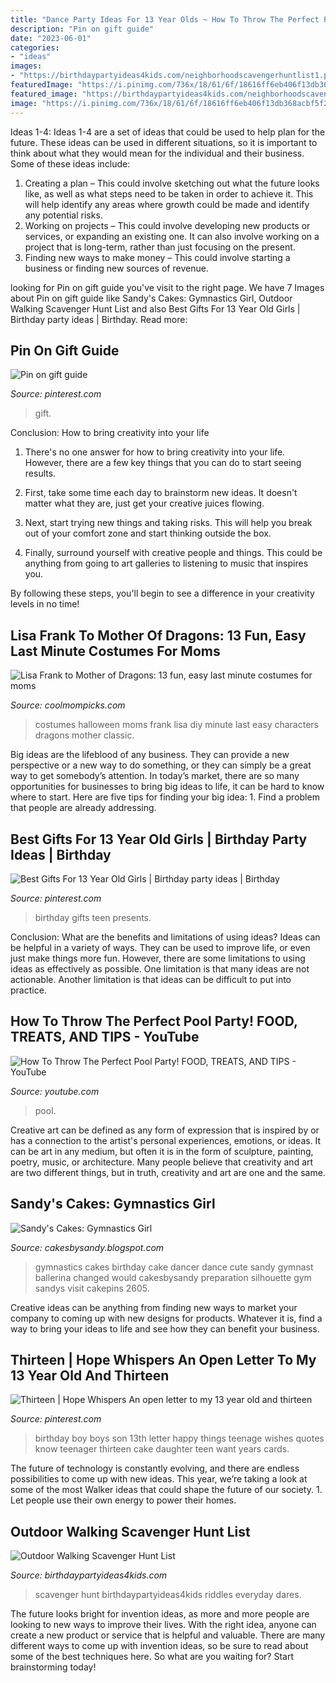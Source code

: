 ```yaml
---
title: "Dance Party Ideas For 13 Year Olds ~ How To Throw The Perfect Pool Party! Food, Treats, And Tips"
description: "Pin on gift guide"
date: "2023-06-01"
categories:
- "ideas"
images:
- "https://birthdaypartyideas4kids.com/neighborhoodscavengerhuntlist1.png"
featuredImage: "https://i.pinimg.com/736x/18/61/6f/18616ff6eb406f13db368acbf5f2d77b.jpg"
featured_image: "https://birthdaypartyideas4kids.com/neighborhoodscavengerhuntlist1.png"
image: "https://i.pinimg.com/736x/18/61/6f/18616ff6eb406f13db368acbf5f2d77b.jpg"
---
```



Ideas 1-4:
Ideas 1-4 are a set of ideas that could be used to help plan for the future. These ideas can be used in different situations, so it is important to think about what they would mean for the individual and their business. Some of these ideas include:
1. Creating a plan – This could involve sketching out what the future looks like, as well as what steps need to be taken in order to achieve it. This will help identify any areas where growth could be made and identify any potential risks. 
2. Working on projects – This could involve developing new products or services, or expanding an existing one. It can also involve working on a project that is long-term, rather than just focusing on the present. 
3. Finding new ways to make money – This could involve starting a business or finding new sources of revenue.

	

		
looking for Pin on gift guide you've visit to the right page. We have 7 Images about Pin on gift guide like Sandy&#039;s Cakes: Gymnastics Girl, Outdoor Walking Scavenger Hunt List and also Best Gifts For 13 Year Old Girls | Birthday party ideas | Birthday. Read more:
		
    
## Pin On Gift Guide

<img loading=lazy src="https://i.pinimg.com/736x/e2/40/1a/e2401ada5e6891fd1970430665ad335f.jpg" onerror="this.onerror=null;this.src='https://tse3.mm.bing.net/th?id=OIP.v6m_jr2GKIFukjgAWtwHXAHaOG&amp;pid=15.1';" alt="Pin on gift guide">

_Source: pinterest.com_

>gift. 

	

Conclusion: How to bring creativity into your life
1. There's no one answer for how to bring creativity into your life. However, there are a few key things that you can do to start seeing results.
2. First, take some time each day to brainstorm new ideas. It doesn't matter what they are, just get your creative juices flowing.

3. Next, start trying new things and taking risks. This will help you break out of your comfort zone and start thinking outside the box.

4. Finally, surround yourself with creative people and things. This could be anything from going to art galleries to listening to music that inspires you.

By following these steps, you'll begin to see a difference in your creativity levels in no time!

    
## Lisa Frank To Mother Of Dragons: 13 Fun, Easy Last Minute Costumes For Moms

<img loading=lazy src="http://coolmompicks.com/wp-content/uploads/2017/10/last-minute-halloween-costumes-for-moms-lisa-frank-studio-diy.jpg" onerror="this.onerror=null;this.src='https://tse4.mm.bing.net/th?id=OIP.wvIUu566mV1H3T-hAmdpOADMEy&amp;pid=15.1';" alt="Lisa Frank to Mother of Dragons: 13 fun, easy last minute costumes for moms">

_Source: coolmompicks.com_

>costumes halloween moms frank lisa diy minute last easy characters dragons mother classic. 

	

Big ideas are the lifeblood of any business. They can provide a new perspective or a new way to do something, or they can simply be a great way to get somebody’s attention. In today’s market, there are so many opportunities for businesses to bring big ideas to life, it can be hard to know where to start. Here are five tips for finding your big idea: 1. Find a problem that people are already addressing.

    
## Best Gifts For 13 Year Old Girls | Birthday Party Ideas | Birthday

<img loading=lazy src="https://i.pinimg.com/736x/f6/e6/67/f6e6671629b50eb8f84bc3701142fc22.jpg?b=t" onerror="this.onerror=null;this.src='https://tse4.mm.bing.net/th?id=OIP.8EhYW1vLNLJWakaxmwCs-wAAAA&amp;pid=15.1';" alt="Best Gifts For 13 Year Old Girls | Birthday party ideas | Birthday">

_Source: pinterest.com_

>birthday gifts teen presents. 

	

Conclusion: What are the benefits and limitations of using ideas?
Ideas can be helpful in a variety of ways. They can be used to improve life, or even just make things more fun. However, there are some limitations to using ideas as effectively as possible. One limitation is that many ideas are not actionable. Another limitation is that ideas can be difficult to put into practice.

    
## How To Throw The Perfect Pool Party! FOOD, TREATS, AND TIPS - YouTube

<img loading=lazy src="https://i.ytimg.com/vi/d748HllChmo/maxresdefault.jpg" onerror="this.onerror=null;this.src='https://tse2.mm.bing.net/th?id=OIP.6Q9aGoO-tDzvzohwKGZY1QHaEK&amp;pid=15.1';" alt="How To Throw The Perfect Pool Party! FOOD, TREATS, AND TIPS - YouTube">

_Source: youtube.com_

>pool. 

	

Creative art can be defined as any form of expression that is inspired by or has a connection to the artist's personal experiences, emotions, or ideas. It can be art in any medium, but often it is in the form of sculpture, painting, poetry, music, or architecture. Many people believe that creativity and art are two different things, but in truth, creativity and art are one and the same.

    
## Sandy&#039;s Cakes: Gymnastics Girl

<img loading=lazy src="http://4.bp.blogspot.com/_cl3vMHRKzdc/SwkkUrxmtWI/AAAAAAAAApM/C1bhIpr00yw/s1600/IMG_2605.JPG" onerror="this.onerror=null;this.src='https://tse2.mm.bing.net/th?id=OIP.iYcTPP184MTrLw5YGbgdXwHaJ4&amp;pid=15.1';" alt="Sandy&#039;s Cakes: Gymnastics Girl">

_Source: cakesbysandy.blogspot.com_

>gymnastics cakes birthday cake dancer dance cute sandy gymnast ballerina changed would cakesbysandy preparation silhouette gym sandys visit cakepins 2605. 

	

Creative ideas can be anything from finding new ways to market your company to coming up with new designs for products. Whatever it is, find a way to bring your ideas to life and see how they can benefit your business.

    
## Thirteen | Hope Whispers An Open Letter To My 13 Year Old And Thirteen

<img loading=lazy src="https://i.pinimg.com/736x/18/61/6f/18616ff6eb406f13db368acbf5f2d77b.jpg" onerror="this.onerror=null;this.src='https://tse4.mm.bing.net/th?id=OIP.ubDsPRT1VMAlhLxp5fJCqgAAAA&amp;pid=15.1';" alt="Thirteen | Hope Whispers An open letter to my 13 year old and thirteen">

_Source: pinterest.com_

>birthday boy boys son 13th letter happy things teenage wishes quotes know teenager thirteen cake daughter teen want years cards. 

	

The future of technology is constantly evolving, and there are endless possibilities to come up with new ideas. This year, we’re taking a look at some of the most Walker ideas that could shape the future of our society. 1. Let people use their own energy to power their homes.

    
## Outdoor Walking Scavenger Hunt List

<img loading=lazy src="https://birthdaypartyideas4kids.com/neighborhoodscavengerhuntlist1.png" onerror="this.onerror=null;this.src='https://tse2.mm.bing.net/th?id=OIP.MNdIBtYN01k40udNn0RHAwHaK6&amp;pid=15.1';" alt="Outdoor Walking Scavenger Hunt List">

_Source: birthdaypartyideas4kids.com_

>scavenger hunt birthdaypartyideas4kids riddles everyday dares. 

	

The future looks bright for invention ideas, as more and more people are looking to new ways to improve their lives. With the right idea, anyone can create a new product or service that is helpful and valuable. There are many different ways to come up with invention ideas, so be sure to read about some of the best techniques here. So what are you waiting for? Start brainstorming today!

